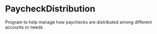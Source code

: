 # PaycheckDistribution
Program to help manage how paychecks are distributed among different accounts or needs
